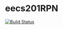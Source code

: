 # eecs201RPN

[![Build Status](https://travis-ci.org/eisenale/eecs201RPN.svg?branch=master)](https://travis-ci.org/eisenale/eecs201RPN)
